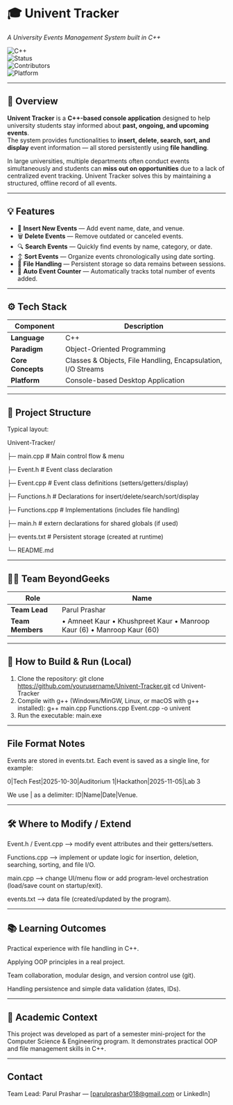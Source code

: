 # 🎓 Univent Tracker  
*A University Events Management System built in C++*  

![C++](https://img.shields.io/badge/language-C++-blue.svg)  
![Status](https://img.shields.io/badge/status-Active-success.svg)  
![Contributors](https://img.shields.io/badge/contributors-4-brightgreen.svg)  
![Platform](https://img.shields.io/badge/platform-Desktop-lightgrey.svg)  

---

## 🧠 Overview  
**Univent Tracker** is a **C++-based console application** designed to help university students stay informed about **past, ongoing, and upcoming events**.  
The system provides functionalities to **insert, delete, search, sort, and display** event information — all stored persistently using **file handling**.  

In large universities, multiple departments often conduct events simultaneously and students can **miss out on opportunities** due to a lack of centralized event tracking. Univent Tracker solves this by maintaining a structured, offline record of all events.

---

## 💡 Features  
- 📅 **Insert New Events** — Add event name, date, and venue.  
- 🗑️ **Delete Events** — Remove outdated or canceled events.  
- 🔍 **Search Events** — Quickly find events by name, category, or date.  
- ↕️ **Sort Events** — Organize events chronologically using date sorting.  
- 💾 **File Handling** — Persistent storage so data remains between sessions.  
- 🧮 **Auto Event Counter** — Automatically tracks total number of events added.  

---

## ⚙️ Tech Stack  
| Component | Description |
|-----------|-------------|
| **Language** | C++ |
| **Paradigm** | Object-Oriented Programming |
| **Core Concepts** | Classes & Objects, File Handling, Encapsulation, I/O Streams |
| **Platform** | Console-based Desktop Application |

---

## 🧩 Project Structure  
Typical layout:

Univent-Tracker/

├─ main.cpp # Main control flow & menu

├─ Event.h # Event class declaration

├─ Event.cpp # Event class definitions (setters/getters/display)

├─ Functions.h # Declarations for insert/delete/search/sort/display

├─ Functions.cpp # Implementations (includes file handling)

├─ main.h # extern declarations for shared globals (if used)

├─ events.txt # Persistent storage (created at runtime)

└─ README.md

---

## 👩‍💻 Team BeyondGeeks  

| Role | Name |
|------|------|
| **Team Lead** | Parul Prashar |
| **Team Members** | • Amneet Kaur • Khushpreet Kaur • Manroop Kaur (6) • Manroop Kaur (60) |

---

## 🧪 How to Build & Run (Local)

1. Clone the repository:
git clone https://github.com/yourusername/Univent-Tracker.git
cd Univent-Tracker
2. Compile with g++ (Windows/MinGW, Linux, or macOS with g++ installed):
g++ main.cpp Functions.cpp Event.cpp -o univent
3. Run the executable:
main.exe

---

## File Format Notes

Events are stored in events.txt. Each event is saved as a single line, for example:

0|Tech Fest|2025-10-30|Auditorium
1|Hackathon|2025-11-05|Lab 3

We use | as a delimiter: ID|Name|Date|Venue.

---

## 🛠️ Where to Modify / Extend

Event.h / Event.cpp —> modify event attributes and their getters/setters.

Functions.cpp —> implement or update logic for insertion, deletion, searching, sorting, and file I/O.

main.cpp —> change UI/menu flow or add program-level orchestration (load/save count on startup/exit).

events.txt —> data file (created/updated by the program).

---

## 📚 Learning Outcomes

Practical experience with file handling in C++.

Applying OOP principles in a real project.

Team collaboration, modular design, and version control use (git).

Handling persistence and simple data validation (dates, IDs).

---

## 🏫 Academic Context
This project was developed as part of a semester mini-project for the Computer Science & Engineering program. It demonstrates practical OOP and file management skills in C++.

---

## Contact
Team Lead: Parul Prashar — [parulprashar018@gmail.com or LinkedIn]

